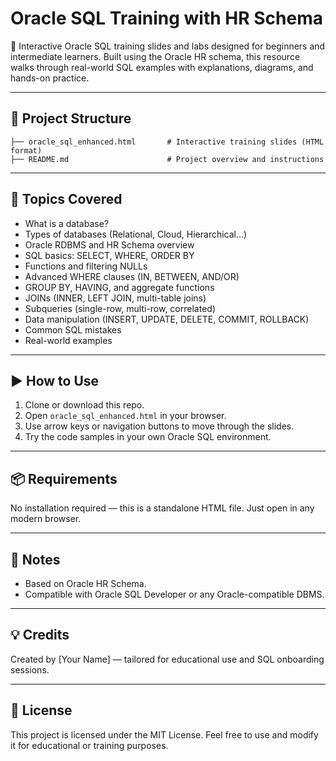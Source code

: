 # Oracle SQL Training with HR Schema

📘 Interactive Oracle SQL training slides and labs designed for beginners and intermediate learners. Built using the Oracle HR schema, this resource walks through real-world SQL examples with explanations, diagrams, and hands-on practice.

---

## 📂 Project Structure

```
├── oracle_sql_enhanced.html       # Interactive training slides (HTML format)
├── README.md                      # Project overview and instructions
```

---

## 🎯 Topics Covered

- What is a database?
- Types of databases (Relational, Cloud, Hierarchical...)
- Oracle RDBMS and HR Schema overview
- SQL basics: SELECT, WHERE, ORDER BY
- Functions and filtering NULLs
- Advanced WHERE clauses (IN, BETWEEN, AND/OR)
- GROUP BY, HAVING, and aggregate functions
- JOINs (INNER, LEFT JOIN, multi-table joins)
- Subqueries (single-row, multi-row, correlated)
- Data manipulation (INSERT, UPDATE, DELETE, COMMIT, ROLLBACK)
- Common SQL mistakes
- Real-world examples

---

## ▶️ How to Use

1. Clone or download this repo.
2. Open `oracle_sql_enhanced.html` in your browser.
3. Use arrow keys or navigation buttons to move through the slides.
4. Try the code samples in your own Oracle SQL environment.

---

## 📦 Requirements

No installation required — this is a standalone HTML file. Just open in any modern browser.

---

## 📌 Notes

- Based on Oracle HR Schema.
- Compatible with Oracle SQL Developer or any Oracle-compatible DBMS.

---

## 💡 Credits

Created by [Your Name] — tailored for educational use and SQL onboarding sessions.

---

## 📜 License

This project is licensed under the MIT License. Feel free to use and modify it for educational or training purposes.
